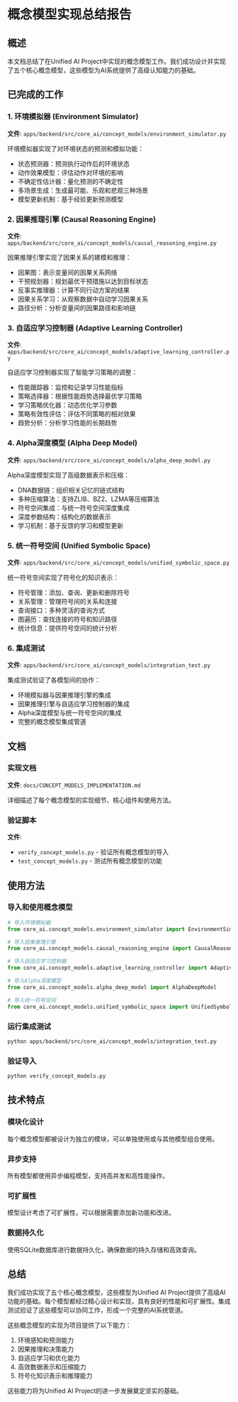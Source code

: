 # 概念模型实现总结报告

## 概述

本文档总结了在Unified AI Project中实现的概念模型工作。我们成功设计并实现了五个核心概念模型，这些模型为AI系统提供了高级认知能力的基础。

## 已完成的工作

### 1. 环境模拟器 (Environment Simulator)

**文件**: `apps/backend/src/core_ai/concept_models/environment_simulator.py`

环境模拟器实现了对环境状态的预测和模拟功能：
- 状态预测器：预测执行动作后的环境状态
- 动作效果模型：评估动作对环境的影响
- 不确定性估计器：量化预测的不确定性
- 多场景生成：生成最可能、乐观和悲观三种场景
- 模型更新机制：基于经验更新预测模型

### 2. 因果推理引擎 (Causal Reasoning Engine)

**文件**: `apps/backend/src/core_ai/concept_models/causal_reasoning_engine.py`

因果推理引擎实现了因果关系的建模和推理：
- 因果图：表示变量间的因果关系网络
- 干预规划器：规划最优干预措施以达到目标状态
- 反事实推理器：计算不同行动方案的结果
- 因果关系学习：从观察数据中自动学习因果关系
- 路径分析：分析变量间的因果路径和影响链

### 3. 自适应学习控制器 (Adaptive Learning Controller)

**文件**: `apps/backend/src/core_ai/concept_models/adaptive_learning_controller.py`

自适应学习控制器实现了智能学习策略的调整：
- 性能跟踪器：监控和记录学习性能指标
- 策略选择器：根据性能趋势选择最优学习策略
- 学习策略优化器：动态优化学习参数
- 策略有效性评估：评估不同策略的相对效果
- 趋势分析：分析学习性能的长期趋势

### 4. Alpha深度模型 (Alpha Deep Model)

**文件**: `apps/backend/src/core_ai/concept_models/alpha_deep_model.py`

Alpha深度模型实现了高级数据表示和压缩：
- DNA数据链：组织相关记忆的链式结构
- 多种压缩算法：支持ZLIB、BZ2、LZMA等压缩算法
- 符号空间集成：与统一符号空间深度集成
- 深度参数结构：结构化的数据表示
- 学习机制：基于反馈的学习和模型更新

### 5. 统一符号空间 (Unified Symbolic Space)

**文件**: `apps/backend/src/core_ai/concept_models/unified_symbolic_space.py`

统一符号空间实现了符号化的知识表示：
- 符号管理：添加、查询、更新和删除符号
- 关系管理：管理符号间的关系和连接
- 查询接口：多种灵活的查询方式
- 图遍历：查找连接的符号和知识路径
- 统计信息：提供符号空间的统计分析

### 6. 集成测试

**文件**: `apps/backend/src/core_ai/concept_models/integration_test.py`

集成测试验证了各模型间的协作：
- 环境模拟器与因果推理引擎的集成
- 因果推理引擎与自适应学习控制器的集成
- Alpha深度模型与统一符号空间的集成
- 完整的概念模型集成管道

## 文档

### 实现文档

**文件**: `docs/CONCEPT_MODELS_IMPLEMENTATION.md`

详细描述了每个概念模型的实现细节、核心组件和使用方法。

### 验证脚本

**文件**: 
- `verify_concept_models.py` - 验证所有概念模型的导入
- `test_concept_models.py` - 测试所有概念模型的功能

## 使用方法

### 导入和使用概念模型

```python
# 导入环境模拟器
from core_ai.concept_models.environment_simulator import EnvironmentSimulator

# 导入因果推理引擎
from core_ai.concept_models.causal_reasoning_engine import CausalReasoningEngine

# 导入自适应学习控制器
from core_ai.concept_models.adaptive_learning_controller import AdaptiveLearningController

# 导入Alpha深度模型
from core_ai.concept_models.alpha_deep_model import AlphaDeepModel

# 导入统一符号空间
from core_ai.concept_models.unified_symbolic_space import UnifiedSymbolicSpace
```

### 运行集成测试

```bash
python apps/backend/src/core_ai/concept_models/integration_test.py
```

### 验证导入

```bash
python verify_concept_models.py
```

## 技术特点

### 模块化设计

每个概念模型都被设计为独立的模块，可以单独使用或与其他模型组合使用。

### 异步支持

所有模型都使用异步编程模型，支持高并发和高性能操作。

### 可扩展性

模型设计考虑了可扩展性，可以根据需要添加新功能和改进。

### 数据持久化

使用SQLite数据库进行数据持久化，确保数据的持久存储和高效查询。

## 总结

我们成功实现了五个核心概念模型，这些模型为Unified AI Project提供了高级AI功能的基础。每个模型都经过精心设计和实现，具有良好的性能和可扩展性。集成测试验证了这些模型可以协同工作，形成一个完整的AI系统管道。

这些概念模型的实现为项目提供了以下能力：
1. 环境感知和预测能力
2. 因果推理和决策能力
3. 自适应学习和优化能力
4. 高效数据表示和压缩能力
5. 符号化知识表示和推理能力

这些能力将为Unified AI Project的进一步发展奠定坚实的基础。